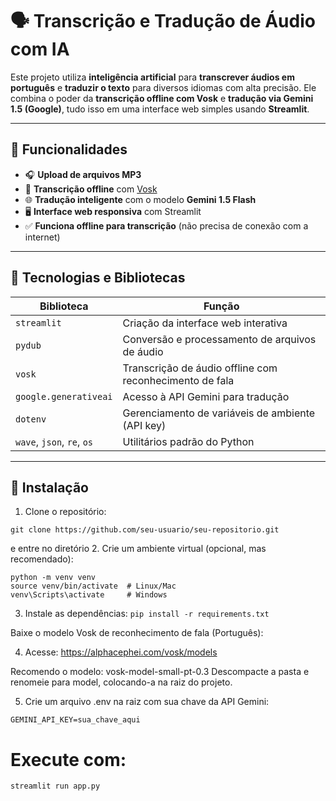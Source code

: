 # 🗣️ Transcrição e Tradução de Áudio com IA

Este projeto utiliza **inteligência artificial** para **transcrever áudios em português** e **traduzir o texto** para diversos idiomas com alta precisão. Ele combina o poder da **transcrição offline com Vosk** e **tradução via Gemini 1.5 (Google)**, tudo isso em uma interface web simples usando **Streamlit**.

---

## 🚀 Funcionalidades

- 🎧 **Upload de arquivos MP3**
- 📝 **Transcrição offline** com [Vosk](https://alphacephei.com/vosk/)
- 🌐 **Tradução inteligente** com o modelo **Gemini 1.5 Flash**
- 🖥️ **Interface web responsiva** com Streamlit
- ✅ **Funciona offline para transcrição** (não precisa de conexão com a internet)

---

## 🧠 Tecnologias e Bibliotecas

| Biblioteca | Função |
|-----------|--------|
| `streamlit` | Criação da interface web interativa |
| `pydub` | Conversão e processamento de arquivos de áudio |
| `vosk` | Transcrição de áudio offline com reconhecimento de fala |
| `google.generativeai` | Acesso à API Gemini para tradução |
| `dotenv` | Gerenciamento de variáveis de ambiente (API key) |
| `wave`, `json`, `re`, `os` | Utilitários padrão do Python |

---

## 🧩 Instalação

1. Clone o repositório:
```
git clone https://github.com/seu-usuario/seu-repositorio.git
```
e entre no diretório
2. Crie um ambiente virtual (opcional, mas recomendado):
```
python -m venv venv
source venv/bin/activate  # Linux/Mac
venv\Scripts\activate     # Windows
```
3. Instale as dependências:
``` pip install -r requirements.txt ```

Baixe o modelo Vosk de reconhecimento de fala (Português):

4. Acesse: https://alphacephei.com/vosk/models

Recomendo o modelo: vosk-model-small-pt-0.3
Descompacte a pasta e renomeie para model, colocando-a na raiz do projeto.

5. Crie um arquivo .env na raiz com sua chave da API Gemini:
```
GEMINI_API_KEY=sua_chave_aqui
```
# Execute com:
```
streamlit run app.py
```
